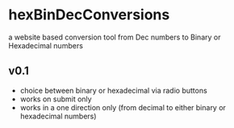 hexBinDecConversions
====================

a website based conversion tool from Dec numbers to Binary or Hexadecimal numbers

v0.1
----
- choice between binary or hexadecimal via radio buttons
- works on submit only
- works in a one direction only (from decimal to either binary or hexadecimal numbers)
